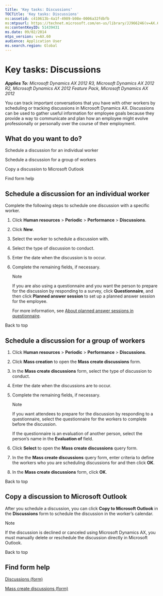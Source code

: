 ```yaml
---
title: 'Key tasks: Discussions'
TOCTitle: 'Key tasks: Discussions'
ms:assetid: c410613b-4a1f-4989-b98e-0006a32fdbfb
ms:mtpsurl: https://technet.microsoft.com/en-us/library/JJ966246(v=AX.60)
ms:contentKeyID: 51439431
ms.date: 09/02/2014
mtps_version: v=AX.60
audience: Application User
ms.search.region: Global
---
```


# Key tasks: Discussions 


_**Applies To:** Microsoft Dynamics AX 2012 R3, Microsoft Dynamics AX 2012 R2, Microsoft Dynamics AX 2012 Feature Pack, Microsoft Dynamics AX 2012_

You can track important conversations that you have with other workers by scheduling or tracking discussions in Microsoft Dynamics AX. Discussions can be used to gather useful information for employee goals because they provide a way to communicate and plan how an employee might evolve professionally or personally over the course of their employment.

## What do you want to do?

Schedule a discussion for an individual worker

Schedule a discussion for a group of workers

Copy a discussion to Microsoft Outlook

Find form help

 

## Schedule a discussion for an individual worker

Complete the following steps to schedule one discussion with a specific worker.

1.  Click **Human resources** \> **Periodic** \> **Performance** \> **Discussions**.

2.  Click **New**.

3.  Select the worker to schedule a discussion with.

4.  Select the type of discussion to conduct.

5.  Enter the date when the discussion is to occur.

6.  Complete the remaining fields, if necessary.
    

    > [!NOTE]
    > <P>If you are also using a questionnaire and you want the person to prepare for the discussion by responding to a survey, click <STRONG>Questionnaire</STRONG>, and then click <STRONG>Planned answer session</STRONG> to set up a planned answer session for the employee.</P>

    
    For more information, see [About planned answer sessions in questionnaire](about-planned-answer-sessions-in-questionnaire.md).

Back to top

 

## Schedule a discussion for a group of workers

1.  Click **Human resources** \> **Periodic** \> **Performance** \> **Discussions**.

2.  Click **Mass creation** to open the **Mass create discussions** form.

3.  In the **Mass create discussions** form, select the type of discussion to conduct.

4.  Enter the date when the discussions are to occur.

5.  Complete the remaining fields, if necessary.
    

    > [!NOTE]
    > <P>If you want attendees to prepare for the discussion by responding to a questionnaire, select the questionnaire for the workers to complete before the discussion.</P>
    > <P>If the questionnaire is an evaluation of another person, select the person’s name in the <STRONG>Evaluation of</STRONG> field.</P>



6.  Click **Select** to open the **Mass create discussions** query form.

7.  In the the **Mass create discussions** query form, enter criteria to define the workers who you are scheduling discussions for and then click **OK**.

8.  In the **Mass create discussions** form, click **OK**.

Back to top

 

## Copy a discussion to Microsoft Outlook

After you schedule a discussion, you can click **Copy to Microsoft Outlook** in the **Discussions** form to schedule the discussion in the worker’s calendar.


> [!NOTE]
> <P>If the discussion is declined or canceled using Microsoft Dynamics AX, you must manually delete or reschedule the discussion directly in Microsoft Outlook.</P>



Back to top

## Find form help

[Discussions (form)](https://technet.microsoft.com/en-us/library/aa587357\(v=ax.60\))

[Mass create discussions (form)](https://technet.microsoft.com/en-us/library/hh242807\(v=ax.60\))

  


